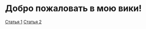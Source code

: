 <link rel="stylesheet" href="styles.css">

# Добро пожаловать в мою вики!

[Статья 1](page1.md)
[Статья 2](page2.md)
